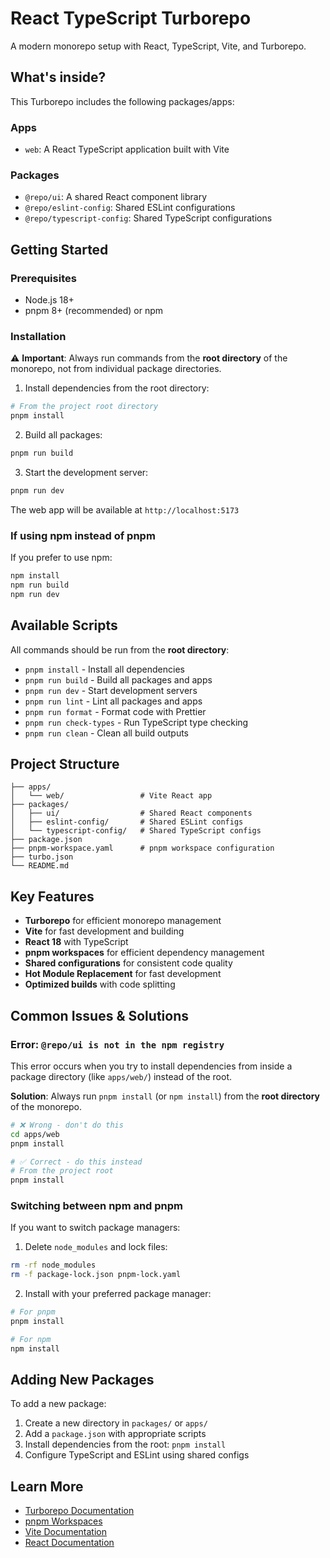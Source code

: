 # React TypeScript Turborepo

A modern monorepo setup with React, TypeScript, Vite, and Turborepo.

## What's inside?

This Turborepo includes the following packages/apps:

### Apps
- `web`: A React TypeScript application built with Vite

### Packages
- `@repo/ui`: A shared React component library
- `@repo/eslint-config`: Shared ESLint configurations
- `@repo/typescript-config`: Shared TypeScript configurations

## Getting Started

### Prerequisites
- Node.js 18+
- pnpm 8+ (recommended) or npm

### Installation

⚠️ **Important**: Always run commands from the **root directory** of the monorepo, not from individual package directories.

1. Install dependencies from the root directory:
```bash
# From the project root directory
pnpm install
```

2. Build all packages:
```bash
pnpm run build
```

3. Start the development server:
```bash
pnpm run dev
```

The web app will be available at `http://localhost:5173`

### If using npm instead of pnpm

If you prefer to use npm:

```bash
npm install
npm run build
npm run dev
```

## Available Scripts

All commands should be run from the **root directory**:

- `pnpm install` - Install all dependencies
- `pnpm run build` - Build all packages and apps
- `pnpm run dev` - Start development servers
- `pnpm run lint` - Lint all packages and apps
- `pnpm run format` - Format code with Prettier
- `pnpm run check-types` - Run TypeScript type checking
- `pnpm run clean` - Clean all build outputs

## Project Structure

```
├── apps/
│   └── web/                 # Vite React app
├── packages/
│   ├── ui/                  # Shared React components
│   ├── eslint-config/       # Shared ESLint configs
│   └── typescript-config/   # Shared TypeScript configs
├── package.json
├── pnpm-workspace.yaml      # pnpm workspace configuration
├── turbo.json
└── README.md
```

## Key Features

- **Turborepo** for efficient monorepo management
- **Vite** for fast development and building
- **React 18** with TypeScript
- **pnpm workspaces** for efficient dependency management
- **Shared configurations** for consistent code quality
- **Hot Module Replacement** for fast development
- **Optimized builds** with code splitting

## Common Issues & Solutions

### Error: `@repo/ui is not in the npm registry`

This error occurs when you try to install dependencies from inside a package directory (like `apps/web/`) instead of the root.

**Solution**: Always run `pnpm install` (or `npm install`) from the **root directory** of the monorepo.

```bash
# ❌ Wrong - don't do this
cd apps/web
pnpm install

# ✅ Correct - do this instead
# From the project root
pnpm install
```

### Switching between npm and pnpm

If you want to switch package managers:

1. Delete `node_modules` and lock files:
```bash
rm -rf node_modules
rm -f package-lock.json pnpm-lock.yaml
```

2. Install with your preferred package manager:
```bash
# For pnpm
pnpm install

# For npm
npm install
```

## Adding New Packages

To add a new package:

1. Create a new directory in `packages/` or `apps/`
2. Add a `package.json` with appropriate scripts
3. Install dependencies from the root: `pnpm install`
4. Configure TypeScript and ESLint using shared configs

## Learn More

- [Turborepo Documentation](https://turbo.build/repo/docs)
- [pnpm Workspaces](https://pnpm.io/workspaces)
- [Vite Documentation](https://vitejs.dev/)
- [React Documentation](https://react.dev/)
